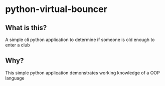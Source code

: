 # python-virtual-bouncer

## What is this?

A simple cli python application to determine if someone is old enough to enter a club

## Why? 

This simple python application demonstrates working knowledge of a OOP language 

